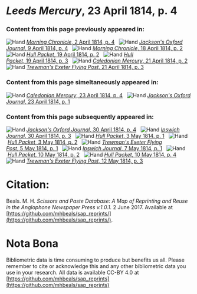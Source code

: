 # *Leeds Mercury*, 23 April 1814, p. 4  
  
### Content from this page previously appeared in:  
![Hand](http://scissorsandpaste.net/wp-content/uploads/2017/06/smallhandpointer.png) [*Morning Chronicle*, 2 April 1814, p. 4](https://mhbeals.github.io/sap_html/Morning-Chronicle/Morning-Chronicle-2-April-1814-p-4)  
![Hand](http://scissorsandpaste.net/wp-content/uploads/2017/06/smallhandpointer.png) [*Jackson's Oxford Journal*, 9 April 1814, p. 4](https://mhbeals.github.io/sap_html/Jackson's-Oxford-Journal/Jackson's-Oxford-Journal-9-April-1814-p-4)  
![Hand](http://scissorsandpaste.net/wp-content/uploads/2017/06/smallhandpointer.png) [*Morning Chronicle*, 18 April 1814, p. 2](https://mhbeals.github.io/sap_html/Morning-Chronicle/Morning-Chronicle-18-April-1814-p-2)  
![Hand](http://scissorsandpaste.net/wp-content/uploads/2017/06/smallhandpointer.png) [*Hull Packet*, 19 April 1814, p. 2](https://mhbeals.github.io/sap_html/Hull-Packet/Hull-Packet-19-April-1814-p-2)  
![Hand](http://scissorsandpaste.net/wp-content/uploads/2017/06/smallhandpointer.png) [*Hull Packet*, 19 April 1814, p. 3](https://mhbeals.github.io/sap_html/Hull-Packet/Hull-Packet-19-April-1814-p-3)  
![Hand](http://scissorsandpaste.net/wp-content/uploads/2017/06/smallhandpointer.png) [*Caledonian Mercury*, 21 April 1814, p. 2](https://mhbeals.github.io/sap_html/Caledonian-Mercury/Caledonian-Mercury-21-April-1814-p-2)  
![Hand](http://scissorsandpaste.net/wp-content/uploads/2017/06/smallhandpointer.png) [*Trewman's Exeter Flying Post*, 21 April 1814, p. 3](https://mhbeals.github.io/sap_html/Trewman's-Exeter-Flying-Post/Trewman's-Exeter-Flying-Post-21-April-1814-p-3)  
  
### Content from this page simeltaneously appeared in:  
![Hand](http://scissorsandpaste.net/wp-content/uploads/2017/06/smallhandpointer.png) [*Caledonian Mercury*, 23 April 1814, p. 4](https://mhbeals.github.io/sap_html/Caledonian-Mercury/Caledonian-Mercury-23-April-1814-p-4)  
![Hand](http://scissorsandpaste.net/wp-content/uploads/2017/06/smallhandpointer.png) [*Jackson's Oxford Journal*, 23 April 1814, p. 1](https://mhbeals.github.io/sap_html/Jackson's-Oxford-Journal/Jackson's-Oxford-Journal-23-April-1814-p-1)  
  
### Content from this page subsequently appeared in:  
![Hand](http://scissorsandpaste.net/wp-content/uploads/2017/06/smallhandpointer.png) [*Jackson's Oxford Journal*, 30 April 1814, p. 4](https://mhbeals.github.io/sap_html/Jackson's-Oxford-Journal/Jackson's-Oxford-Journal-30-April-1814-p-4)  
![Hand](http://scissorsandpaste.net/wp-content/uploads/2017/06/smallhandpointer.png) [*Ipswich Journal*, 30 April 1814, p. 3](https://mhbeals.github.io/sap_html/Ipswich-Journal/Ipswich-Journal-30-April-1814-p-3)  
![Hand](http://scissorsandpaste.net/wp-content/uploads/2017/06/smallhandpointer.png) [*Hull Packet*, 3 May 1814, p. 1](https://mhbeals.github.io/sap_html/Hull-Packet/Hull-Packet-3-May-1814-p-1)  
![Hand](http://scissorsandpaste.net/wp-content/uploads/2017/06/smallhandpointer.png) [*Hull Packet*, 3 May 1814, p. 2](https://mhbeals.github.io/sap_html/Hull-Packet/Hull-Packet-3-May-1814-p-2)  
![Hand](http://scissorsandpaste.net/wp-content/uploads/2017/06/smallhandpointer.png) [*Trewman's Exeter Flying Post*, 5 May 1814, p. 1](https://mhbeals.github.io/sap_html/Trewman's-Exeter-Flying-Post/Trewman's-Exeter-Flying-Post-5-May-1814-p-1)  
![Hand](http://scissorsandpaste.net/wp-content/uploads/2017/06/smallhandpointer.png) [*Ipswich Journal*, 7 May 1814, p. 1](https://mhbeals.github.io/sap_html/Ipswich-Journal/Ipswich-Journal-7-May-1814-p-1)  
![Hand](http://scissorsandpaste.net/wp-content/uploads/2017/06/smallhandpointer.png) [*Hull Packet*, 10 May 1814, p. 2](https://mhbeals.github.io/sap_html/Hull-Packet/Hull-Packet-10-May-1814-p-2)  
![Hand](http://scissorsandpaste.net/wp-content/uploads/2017/06/smallhandpointer.png) [*Hull Packet*, 10 May 1814, p. 4](https://mhbeals.github.io/sap_html/Hull-Packet/Hull-Packet-10-May-1814-p-4)  
![Hand](http://scissorsandpaste.net/wp-content/uploads/2017/06/smallhandpointer.png) [*Trewman's Exeter Flying Post*, 12 May 1814, p. 3](https://mhbeals.github.io/sap_html/Trewman's-Exeter-Flying-Post/Trewman's-Exeter-Flying-Post-12-May-1814-p-3)  


# Citation: 

Beals. M. H. *Scissors and Paste Database: A Map of Reprinting and Reuse in the Anglophone Newspaper Press v.1.0.1.* 2 June 2017. Available at [https://github.com/mhbeals/sap_reprints/](https://github.com/mhbeals/sap_reprints/). 

# Nota Bona

Bibliometric data is time consuming to produce but benefits us all. Please remember to cite or acknowledge this and any other bibliometric data you use in your research. All data is available CC-BY 4.0 at [https://github.com/mhbeals/sap_reprints](https://github.com/mhbeals/sap_reprints)